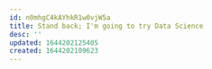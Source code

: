 ```yaml
---
id: n0mhgC4kAYhkR1w0vjW5a
title: Stand back; I'm going to try Data Science
desc: ''
updated: 1644202125405
created: 1644202109623
---
```


